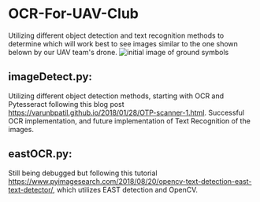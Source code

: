 # OCR-For-UAV-Club
Utilizing different object detection and text recognition methods to determine which will work best to see images similar to the one shown belown by our UAV team's drone.
![initial image of ground symbols](OCR-For-UAV-Club/testImages/DJI_0001.JPG)

## imageDetect.py: 
Utilizing different object detection methods, starting with OCR and Pytesseract following this blog post https://varunbpatil.github.io/2018/01/28/OTP-scanner-1.html. Successful OCR implementation, and future implementation of Text Recognition of the images.

## eastOCR.py: 
Still being debugged but following this tutorial https://www.pyimagesearch.com/2018/08/20/opencv-text-detection-east-text-detector/, which utilizes EAST detection and OpenCV.


